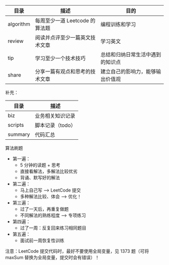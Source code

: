 | 目录        | 描述                   | 目的               |
|-----------|----------------------|------------------|
| algorithm | 每周至少一道 Leetcode 的算法题 | 编程训练和学习          |
| review    | 阅读并点评至少一篇英文技术文章      | 学习英文             |
| tip       | 学习至少一个技术技巧           | 总结和归纳日常生活中遇到的知识点 |
| share     | 分享一篇有观点和思考的技术文章      | 建立自己的影响力，能够输出价值观 |

补充：

| 目录      | 描述         |
|---------|------------|
| biz     | 业务相关知识记录   |
| scripts | 脚本记录（todo） |
| summary | 代码汇总       |

算法刷题

- 第一遍：
    - 5 分钟的读题 + 思考
    - 直接看解法，多解法比较优劣
    - 背诵、默写好的解法
- 第二遍：
    - 马上自己写 —> LeetCode 提交
    - 多种解法比较、体会 —> 优化！
- 第三遍：
    - 过了一天后，再重复做题
    - 不同解法的熟练程度 —> 专项练习
- 第四遍：
    - 过了一周：反复回来练习相同题目
- 第五遍：
    - 面试前一周恢复性训练

注意：LeetCode 提交代码时，最好不要使用全局变量，见 1373 题（可将 maxSum 替换为全局变量，提交时会有错误）！
